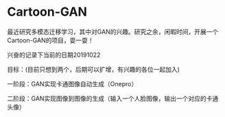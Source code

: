 # Cartoon-GAN
最近研究多模态迁移学习，其中对GAN的兴趣。研究之余，闲暇时间，开展一个Cartoon-GAN的项目，耍一耍！

兴奋的记录下当前的日期20191022

目标：(目前只想到两个，后期可以扩增，有兴趣的各位一起加入)

一阶段：GAN实现卡通图像自动生成（Onepro）

二阶段：GAN实现图像到图像的生成（输入一个人脸图像，输出一个对应的卡通头像）
